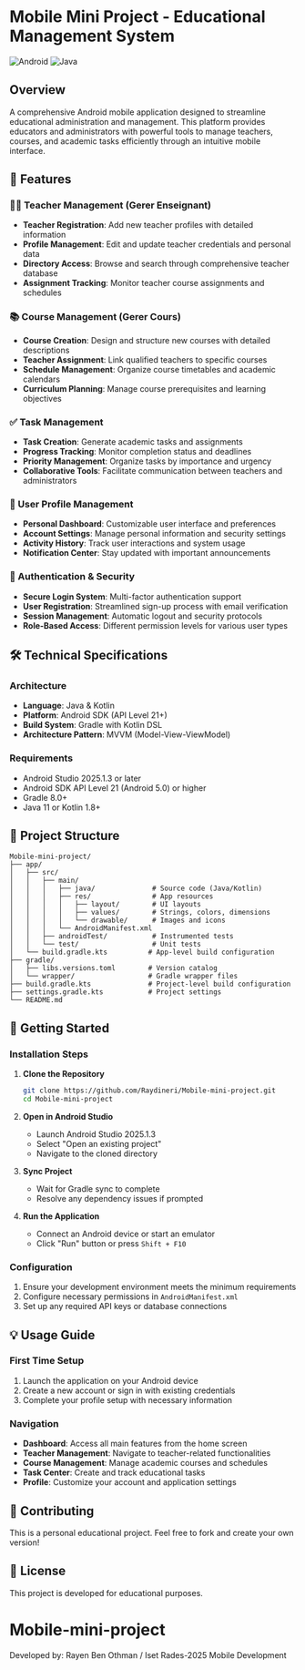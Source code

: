 # Mobile Mini Project - Educational Management System

![Android](https://img.shields.io/badge/Android-3DDC84?style=for-the-badge&logo=android&logoColor=white)
![Java](https://img.shields.io/badge/Java-ED8B00?style=for-the-badge&logo=java&logoColor=white)

## Overview
A comprehensive Android mobile application designed to streamline educational administration and management. This platform provides educators and administrators with powerful tools to manage teachers, courses, and academic tasks efficiently through an intuitive mobile interface.

## 🚀 Features

### 👨‍🏫 Teacher Management (Gerer Enseignant)
- **Teacher Registration**: Add new teacher profiles with detailed information
- **Profile Management**: Edit and update teacher credentials and personal data
- **Directory Access**: Browse and search through comprehensive teacher database
- **Assignment Tracking**: Monitor teacher course assignments and schedules

### 📚 Course Management (Gerer Cours)
- **Course Creation**: Design and structure new courses with detailed descriptions
- **Teacher Assignment**: Link qualified teachers to specific courses
- **Schedule Management**: Organize course timetables and academic calendars
- **Curriculum Planning**: Manage course prerequisites and learning objectives

### ✅ Task Management
- **Task Creation**: Generate academic tasks and assignments
- **Progress Tracking**: Monitor completion status and deadlines
- **Priority Management**: Organize tasks by importance and urgency
- **Collaborative Tools**: Facilitate communication between teachers and administrators

### 👤 User Profile Management
- **Personal Dashboard**: Customizable user interface and preferences
- **Account Settings**: Manage personal information and security settings
- **Activity History**: Track user interactions and system usage
- **Notification Center**: Stay updated with important announcements

### 🔐 Authentication & Security
- **Secure Login System**: Multi-factor authentication support
- **User Registration**: Streamlined sign-up process with email verification
- **Session Management**: Automatic logout and security protocols
- **Role-Based Access**: Different permission levels for various user types

## 🛠️ Technical Specifications

### Architecture
- **Language**: Java & Kotlin
- **Platform**: Android SDK (API Level 21+)
- **Build System**: Gradle with Kotlin DSL
- **Architecture Pattern**: MVVM (Model-View-ViewModel)

### Requirements
- Android Studio 2025.1.3 or later
- Android SDK API Level 21 (Android 5.0) or higher
- Gradle 8.0+
- Java 11 or Kotlin 1.8+

## 📁 Project Structure

```
Mobile-mini-project/
├── app/
│   ├── src/
│   │   ├── main/
│   │   │   ├── java/              # Source code (Java/Kotlin)
│   │   │   ├── res/               # App resources
│   │   │   │   ├── layout/        # UI layouts
│   │   │   │   ├── values/        # Strings, colors, dimensions
│   │   │   │   └── drawable/      # Images and icons
│   │   │   └── AndroidManifest.xml
│   │   ├── androidTest/           # Instrumented tests
│   │   └── test/                  # Unit tests
│   └── build.gradle.kts          # App-level build configuration
├── gradle/
│   ├── libs.versions.toml        # Version catalog
│   └── wrapper/                  # Gradle wrapper files
├── build.gradle.kts              # Project-level build configuration
├── settings.gradle.kts           # Project settings
└── README.md
```

## 🚀 Getting Started

### Installation Steps

1. **Clone the Repository**
   ```bash
   git clone https://github.com/Raydineri/Mobile-mini-project.git
   cd Mobile-mini-project
   ```

2. **Open in Android Studio**
   - Launch Android Studio 2025.1.3
   - Select "Open an existing project"
   - Navigate to the cloned directory

3. **Sync Project**
   - Wait for Gradle sync to complete
   - Resolve any dependency issues if prompted

4. **Run the Application**
   - Connect an Android device or start an emulator
   - Click "Run" button or press `Shift + F10`

### Configuration
1. Ensure your development environment meets the minimum requirements
2. Configure necessary permissions in `AndroidManifest.xml`
3. Set up any required API keys or database connections

## 💡 Usage Guide

### First Time Setup
1. Launch the application on your Android device
2. Create a new account or sign in with existing credentials
3. Complete your profile setup with necessary information

### Navigation
- **Dashboard**: Access all main features from the home screen
- **Teacher Management**: Navigate to teacher-related functionalities
- **Course Management**: Manage academic courses and schedules
- **Task Center**: Create and track educational tasks
- **Profile**: Customize your account and application settings

## 🤝 Contributing

This is a personal educational project. Feel free to fork and create your own version!

## 📄 License

This project is developed for educational purposes.

# Mobile-mini-project
Developed by: Rayen Ben Othman / Iset Rades-2025 Mobile Development
